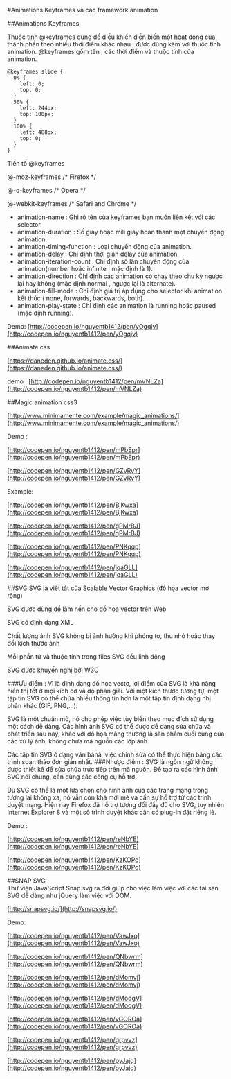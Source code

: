 
#Animations Keyframes và các framework animation

##Animations Keyframes


Thuộc tính @keyframes dùng để điều khiển diễn biến một hoạt động của thành phần theo nhiều thời điểm khác nhau , được dùng kèm với thuộc tính animation.
@keyframes gồm tên , các thời điểm và thuộc tính của animation.

~~~
@keyframes slide {
  0% {
    left: 0;
    top: 0;
  }
  50% {
    left: 244px;
    top: 100px;
  }
  100% {
    left: 488px;
    top: 0;
  }
}
~~~

Tiền tố @keyframes

@-moz-keyframes  /* Firefox */

@-o-keyframes  /* Opera */

@-webkit-keyframes  /* Safari and Chrome */

* animation-name : Ghi rõ tên của keyframes bạn muốn liên kết với các selector.
* animation-duration : Số giây hoặc mili giây hoàn thành một chuyển động animation.
* animation-timing-function : Loại chuyển động của animation.
* animation-delay : Chỉ định thời gian delay của animation.
* animation-iteration-count : Chỉ định số lần chuyển động của animation(number hoặc infinite | mặc định là 1).
* animation-direction : Chỉ định các animation có chạy theo chu kỳ ngược lại hay không (mặc định normal , ngược lại là alternate).
* animation-fill-mode : Chỉ định giá trị áp dụng cho selector khi animation kết thúc ( none, forwards, backwards, both).
* animation-play-state : Chỉ định các animation là running hoặc paused (mặc định running).

Demo: [http://codepen.io/nguyentb1412/pen/yOgqjv](http://codepen.io/nguyentb1412/pen/yOgqjv)

##Animate.css

[https://daneden.github.io/animate.css/](https://daneden.github.io/animate.css/)

demo : [http://codepen.io/nguyentb1412/pen/mVNLZa](http://codepen.io/nguyentb1412/pen/mVNLZa)

##Magic animation css3

[http://www.minimamente.com/example/magic_animations/](http://www.minimamente.com/example/magic_animations/)

Demo  : 

[http://codepen.io/nguyentb1412/pen/mPbEpr](http://codepen.io/nguyentb1412/pen/mPbEpr)

[http://codepen.io/nguyentb1412/pen/GZvRvY](http://codepen.io/nguyentb1412/pen/GZvRvY)

Example: 

[http://codepen.io/nguyentb1412/pen/BjKwxa](http://codepen.io/nguyentb1412/pen/BjKwxa)

[http://codepen.io/nguyentb1412/pen/gPMrBJ](http://codepen.io/nguyentb1412/pen/gPMrBJ)

[http://codepen.io/nguyentb1412/pen/PNKqqp](http://codepen.io/nguyentb1412/pen/PNKqqp)

[http://codepen.io/nguyentb1412/pen/jqaGLL](http://codepen.io/nguyentb1412/pen/jqaGLL)

##SVG
SVG là viết tắt của Scalable Vector Graphics (đồ họa vector mở rộng)

SVG được dùng để làm nền cho đồ họa vector trên Web

SVG có định dạng XML

Chất lượng ảnh SVG không bị ảnh hưởng khi phóng to, thu nhỏ hoặc thay đổi kích thước ảnh

Mỗi phần tử và thuộc tính trong files SVG đều linh động

SVG được khuyến nghị bởi W3C

###Ưu điểm : 
Vì là định dạng đồ họa vectơ, lợi điểm của SVG là khả năng hiển thị tốt ở mọi kích cỡ và độ phân giải. Với một kích thước tương tự, một tập tin SVG có thể chứa nhiều thông tin hơn là một tập tin định dạng nhị phân khác (GIF, PNG,...).

SVG là một chuẩn mở, nó cho phép việc tùy biến theo mục đích sử dụng một cách dễ dàng. Các hình ảnh SVG có thể được dễ dàng sửa chữa và phát triển sau này, khác với đồ họa mảng thường là sản phẩm cuối cùng của các xử lý ảnh, không chứa mã nguồn các lớp ảnh.

Các tập tin SVG ở dạng văn bảnå, việc chỉnh sửa có thể thực hiện bằng các trình soạn thảo đơn giản nhất.
###Nhược điểm : 
SVG là ngôn ngữ không được thiết kế để sửa chữa trực tiếp trên mã nguồn. Để tạo ra các hình ảnh SVG nói chung, cần dùng các công cụ hỗ trợ.

Dù SVG có thể là một lựa chọn cho hình ảnh của các trang mạng trong tương lai không xa, nó vẫn còn khá mới mẻ và cần sự hỗ trợ từ các trình duyệt mạng. Hiện nay Firefox đã hỗ trợ tương đối đầy đủ cho SVG, tuy nhiên Internet Explorer 8 và một số trình duyệt khác cần có plug-in đặt riêng lẻ.

Demo :

 [http://codepen.io/nguyentb1412/pen/reNbYE](http://codepen.io/nguyentb1412/pen/reNbYE)
 
 [http://codepen.io/nguyentb1412/pen/KzKOPo](http://codepen.io/nguyentb1412/pen/KzKOPo)

##SNAP SVG	
Thư viện JavaScript Snap.svg ra đời giúp cho việc làm việc với các tài sản SVG dễ dàng như jQuery làm việc với DOM.

[http://snapsvg.io/](http://snapsvg.io/)

Demo: 

[http://codepen.io/nguyentb1412/pen/VawJxo](http://codepen.io/nguyentb1412/pen/VawJxo)

[http://codepen.io/nguyentb1412/pen/QNbwrm](http://codepen.io/nguyentb1412/pen/QNbwrm)

[http://codepen.io/nguyentb1412/pen/dMomvj](http://codepen.io/nguyentb1412/pen/dMomvj)

[http://codepen.io/nguyentb1412/pen/dModgV](http://codepen.io/nguyentb1412/pen/dModgV)

[http://codepen.io/nguyentb1412/pen/vGOROa](http://codepen.io/nguyentb1412/pen/vGOROa)

[http://codepen.io/nguyentb1412/pen/grpvvz](http://codepen.io/nguyentb1412/pen/grpvvz)

[http://codepen.io/nguyentb1412/pen/pyJajq](http://codepen.io/nguyentb1412/pen/pyJajq)

